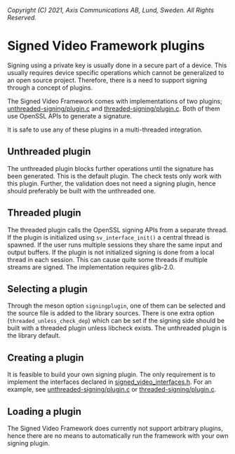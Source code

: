 *Copyright (C) 2021, Axis Communications AB, Lund, Sweden. All Rights Reserved.*

# Signed Video Framework plugins

Signing using a private key is usually done in a secure part of a device. This usually requires
device specific operations which cannot be generalized to an open source project. Therefore, there
is a need to support signing through a concept of plugins.

The Signed Video Framework comes with implementations of two plugins;
[unthreaded-signing/plugin.c](./unthreaded-signing/plugin.c) and
[threaded-signing/plugin.c](./threaded-signing/plugin.c). Both of them use OpenSSL APIs
to generate a signature.

It is safe to use any of these plugins in a multi-threaded integration.

## Unthreaded plugin
The unthreaded plugin blocks further operations until the signature has been generated. This is the
default plugin. The check tests only work with this plugin. Further, the validation does not need a
signing plugin, hence should preferably be built with the unthreaded one.

## Threaded plugin
The threaded plugin calls the OpenSSL signing APIs from a separate thread. If the plugin is
initialized using `sv_interface_init()` a central thread is spawned. If the user runs multiple
sessions they share the same input and output buffers. If the plugin is not initialized signing
is done from a local thread in each session. This can cause quite some threads if multiple streams
are signed. The implementation requires glib-2.0.

## Selecting a plugin
Through the meson option `signingplugin`, one of them can be selected and the source file is added
to the library sources. There is one extra option (`threaded_unless_check_dep`) which can be set if
the signing side should be built with a threaded plugin unless libcheck exists. The unthreaded
plugin is the library default.

## Creating a plugin

It is feasible to build your own signing plugin. The only requirement is to implement the
interfaces declared in [signed_video_interfaces.h](../src/includes/signed_video_interfaces.h). For
an example, see [unthreaded-signing/plugin.c](./unthreaded-signing/plugin.c) or
[threaded-signing/plugin.c](./threaded-signing/plugin.c).

## Loading a plugin

The Signed Video Framework does currently not support arbitrary plugins, hence there are no means
to automatically run the framework with your own signing plugin.
